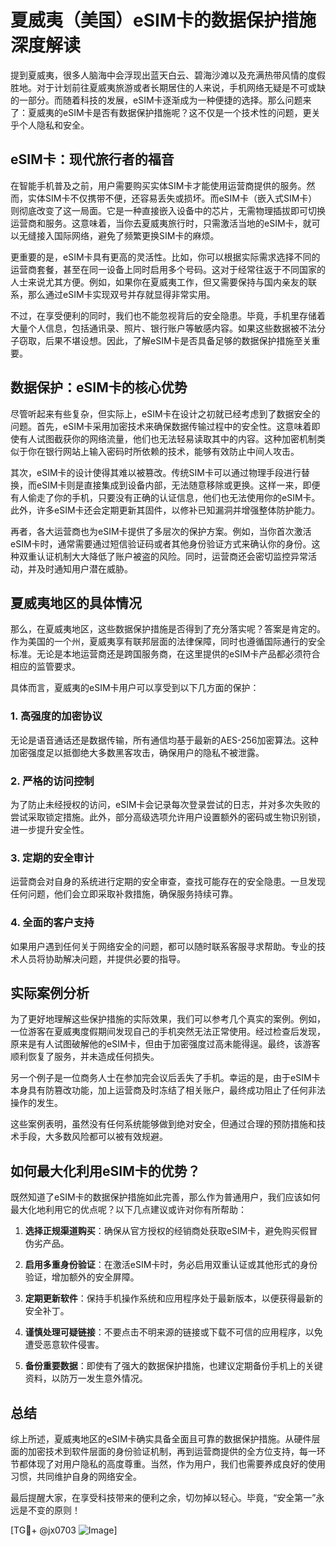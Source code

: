 # 夏威夷（美国）eSIM卡的数据保护措施深度解读

提到夏威夷，很多人脑海中会浮现出蓝天白云、碧海沙滩以及充满热带风情的度假胜地。对于计划前往夏威夷旅游或者长期居住的人来说，手机网络无疑是不可或缺的一部分。而随着科技的发展，eSIM卡逐渐成为一种便捷的选择。那么问题来了：夏威夷的eSIM卡是否有数据保护措施呢？这不仅是一个技术性的问题，更关乎个人隐私和安全。

## eSIM卡：现代旅行者的福音

在智能手机普及之前，用户需要购买实体SIM卡才能使用运营商提供的服务。然而，实体SIM卡不仅携带不便，还容易丢失或损坏。而eSIM卡（嵌入式SIM卡）则彻底改变了这一局面。它是一种直接嵌入设备中的芯片，无需物理插拔即可切换运营商和服务。这意味着，当你去夏威夷旅行时，只需激活当地的eSIM卡，就可以无缝接入国际网络，避免了频繁更换SIM卡的麻烦。

更重要的是，eSIM卡具有更高的灵活性。比如，你可以根据实际需求选择不同的运营商套餐，甚至在同一设备上同时启用多个号码。这对于经常往返于不同国家的人士来说尤其方便。例如，如果你在夏威夷工作，但又需要保持与国内亲友的联系，那么通过eSIM卡实现双号并存就显得非常实用。

不过，在享受便利的同时，我们也不能忽视背后的安全隐患。毕竟，手机里存储着大量个人信息，包括通讯录、照片、银行账户等敏感内容。如果这些数据被不法分子窃取，后果不堪设想。因此，了解eSIM卡是否具备足够的数据保护措施至关重要。

## 数据保护：eSIM卡的核心优势

尽管听起来有些复杂，但实际上，eSIM卡在设计之初就已经考虑到了数据安全的问题。首先，eSIM卡采用加密技术来确保数据传输过程中的安全性。这意味着即使有人试图截获你的网络流量，他们也无法轻易读取其中的内容。这种加密机制类似于你在银行网站上输入密码时所依赖的技术，能够有效防止中间人攻击。

其次，eSIM卡的设计使得其难以被篡改。传统SIM卡可以通过物理手段进行替换，而eSIM卡则是直接集成到设备内部，无法随意移除或更换。这样一来，即便有人偷走了你的手机，只要没有正确的认证信息，他们也无法使用你的eSIM卡。此外，许多eSIM卡还会定期更新其固件，以修补已知漏洞并增强整体防护能力。

再者，各大运营商也为eSIM卡提供了多层次的保护方案。例如，当你首次激活eSIM卡时，通常需要通过短信验证码或者其他身份验证方式来确认你的身份。这种双重认证机制大大降低了账户被盗的风险。同时，运营商还会密切监控异常活动，并及时通知用户潜在威胁。

## 夏威夷地区的具体情况

那么，在夏威夷地区，这些数据保护措施是否得到了充分落实呢？答案是肯定的。作为美国的一个州，夏威夷享有联邦层面的法律保障，同时也遵循国际通行的安全标准。无论是本地运营商还是跨国服务商，在这里提供的eSIM卡产品都必须符合相应的监管要求。

具体而言，夏威夷的eSIM卡用户可以享受到以下几方面的保护：

### 1. 高强度的加密协议
无论是语音通话还是数据传输，所有通信均基于最新的AES-256加密算法。这种加密强度足以抵御绝大多数黑客攻击，确保用户的隐私不被泄露。

### 2. 严格的访问控制
为了防止未经授权的访问，eSIM卡会记录每次登录尝试的日志，并对多次失败的尝试采取锁定措施。此外，部分高级选项允许用户设置额外的密码或生物识别锁，进一步提升安全性。

### 3. 定期的安全审计
运营商会对自身的系统进行定期的安全审查，查找可能存在的安全隐患。一旦发现任何问题，他们会立即采取补救措施，确保服务持续可靠。

### 4. 全面的客户支持
如果用户遇到任何关于网络安全的问题，都可以随时联系客服寻求帮助。专业的技术人员将协助解决问题，并提供必要的指导。

## 实际案例分析

为了更好地理解这些保护措施的实际效果，我们可以参考几个真实的案例。例如，一位游客在夏威夷度假期间发现自己的手机突然无法正常使用。经过检查后发现，原来是有人试图破解他的eSIM卡，但由于加密强度过高未能得逞。最终，该游客顺利恢复了服务，并未造成任何损失。

另一个例子是一位商务人士在参加完会议后丢失了手机。幸运的是，由于eSIM卡本身具有防篡改功能，加上运营商及时冻结了相关账户，最终成功阻止了任何非法操作的发生。

这些案例表明，虽然没有任何系统能够做到绝对安全，但通过合理的预防措施和技术手段，大多数风险都可以被有效规避。

## 如何最大化利用eSIM卡的优势？

既然知道了eSIM卡的数据保护措施如此完善，那么作为普通用户，我们应该如何最大化地利用它的优点呢？以下几点建议或许对你有所帮助：

1. **选择正规渠道购买**：确保从官方授权的经销商处获取eSIM卡，避免购买假冒伪劣产品。
   
2. **启用多重身份验证**：在激活eSIM卡时，务必启用双重认证或其他形式的身份验证，增加额外的安全屏障。

3. **定期更新软件**：保持手机操作系统和应用程序处于最新版本，以便获得最新的安全补丁。

4. **谨慎处理可疑链接**：不要点击不明来源的链接或下载不可信的应用程序，以免遭受恶意软件侵害。

5. **备份重要数据**：即使有了强大的数据保护措施，也建议定期备份手机上的关键资料，以防万一发生意外情况。

## 总结

综上所述，夏威夷地区的eSIM卡确实具备全面且可靠的数据保护措施。从硬件层面的加密技术到软件层面的身份验证机制，再到运营商提供的全方位支持，每一环节都体现了对用户隐私的高度尊重。当然，作为用户，我们也需要养成良好的使用习惯，共同维护自身的网络安全。

最后提醒大家，在享受科技带来的便利之余，切勿掉以轻心。毕竟，“安全第一”永远是不变的原则！

[TG💪+ @jx0703 ![Image](https://github.com/user-attachments/assets/dbca1d08-cadb-493c-b0ec-ad6f7a83f270)]